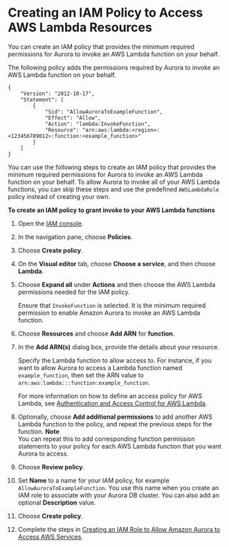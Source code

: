 # Creating an IAM Policy to Access AWS Lambda Resources<a name="AuroraMySQL.Integrating.Authorizing.IAM.LambdaCreatePolicy"></a>

You can create an IAM policy that provides the minimum required permissions for Aurora to invoke an AWS Lambda function on your behalf\.

The following policy adds the permissions required by Aurora to invoke an AWS Lambda function on your behalf\.

```
{
    "Version": "2012-10-17",
    "Statement": [
        {
            "Sid": "AllowAuroraToExampleFunction",
            "Effect": "Allow",
            "Action": "lambda:InvokeFunction",
            "Resource": "arn:aws:lambda:<region>:<123456789012>:function:<example_function>"
        }
    ]
}
```

You can use the following steps to create an IAM policy that provides the minimum required permissions for Aurora to invoke an AWS Lambda function on your behalf\. To allow Aurora to invoke all of your AWS Lambda functions, you can skip these steps and use the predefined `AWSLambdaRole` policy instead of creating your own\.

**To create an IAM policy to grant invoke to your AWS Lambda functions**

1. Open the [IAM console](https://console.aws.amazon.com/iam/home?#home)\.

1. In the navigation pane, choose **Policies**\.

1. Choose **Create policy**\.

1. On the **Visual editor** tab, choose **Choose a service**, and then choose **Lambda**\.

1. Choose **Expand all** under **Actions** and then choose the AWS Lambda permissions needed for the IAM policy\.

   Ensure that `InvokeFunction` is selected\. It is the minimum required permission to enable Amazon Aurora to invoke an AWS Lambda function\.

1. Choose **Resources** and choose **Add ARN** for **function**\.

1. In the **Add ARN\(s\)** dialog box, provide the details about your resource\.

   Specify the Lambda function to allow access to\. For instance, if you want to allow Aurora to access a Lambda function named `example_function`, then set the ARN value to `arn:aws:lambda:::function:example_function`\. 

   For more information on how to define an access policy for AWS Lambda, see [Authentication and Access Control for AWS Lambda](http://docs.aws.amazon.com/lambda/latest/dg/lambda-auth-and-access-control.html)\.

1. Optionally, choose **Add additional permissions** to add another AWS Lambda function to the policy, and repeat the previous steps for the function\.
**Note**  
You can repeat this to add corresponding function permission statements to your policy for each AWS Lambda function that you want Aurora to access\.

1. Choose **Review policy**\.

1. Set **Name** to a name for your IAM policy, for example `AllowAuroraToExampleFunction`\. You use this name when you create an IAM role to associate with your Aurora DB cluster\. You can also add an optional **Description** value\.

1. Choose **Create policy**\.

1. Complete the steps in [Creating an IAM Role to Allow Amazon Aurora to Access AWS Services](AuroraMySQL.Integrating.Authorizing.IAM.CreateRole.md)\.